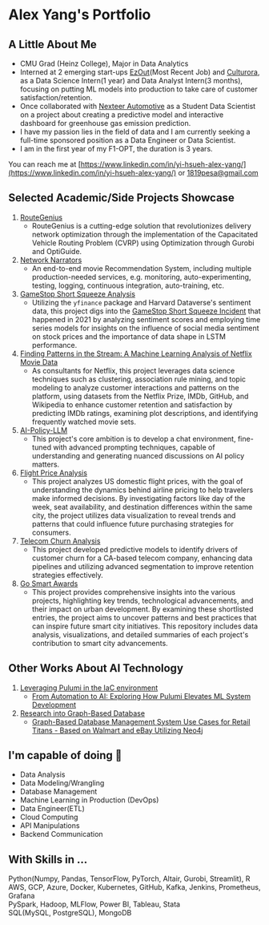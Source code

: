 # Alex Yang's Portfolio

## A Little About Me
- CMU Grad (Heinz College), Major in Data Analytics <br>
- Interned at 2 emerging start-ups [EzOut](https://ezout.store/)(Most Recent Job) and [Culturora](https://www.culturora.com/), as a Data Science Intern(1 year) and Data Analyst Intern(3 months), focusing on putting ML models into production to take care of customer satisfaction/retention.<be>
- Once collaborated with [Nexteer Automotive](https://www.nexteer.com/) as a Student Data Scientist on a project about creating a predictive model and interactive dashboard for greenhouse gas emission prediction.
- I have my passion lies in the field of data and I am currently seeking a full-time sponsored position as a Data Engineer or Data Scientist.<br>
- I am in the first year of my F1-OPT, the duration is 3 years.

You can reach me at [https://www.linkedin.com/in/yi-hsueh-alex-yang/](https://www.linkedin.com/in/yi-hsueh-alex-yang/) or 1819pesa@gmail.com

## Selected Academic/Side Projects Showcase

1. [RouteGenius](https://github.com/Yi-Hsueh-Yang/RouteGenius.git)
   * RouteGenius is a cutting-edge solution that revolutionizes delivery network optimization through the implementation of the Capacitated Vehicle Routing Problem (CVRP) using Optimization through Gurobi and OptiGuide.
2. [Network Narrators](https://github.com/Yi-Hsueh-Yang/NetworkNarrators.git)
   * An end-to-end movie Recommendation System, including multiple production-needed services, e.g. monitoring, auto-experimenting, testing, logging, continuous integration, auto-training, etc.
3. [GameStop Short Squeeze Analysis](https://github.com/Yi-Hsueh-Yang/Flight-Price-Analysis.git)
   * Utilizing the `yfinance` package and Harvard Dataverse's sentiment data, this project digs into the [GameStop Short Squeeze Incident](https://en.wikipedia.org/wiki/GameStop_short_squeeze) that happened in 2021 by analyzing sentiment scores and employing time series models for insights on the influence of social media sentiment on stock prices and the importance of data shape in LSTM performance.
4. [Finding Patterns in the Stream: A Machine Learning Analysis of Netflix Movie Data](https://github.com/Yi-Hsueh-Yang/NetlixMovieAnalysis.git)
   * As consultants for Netflix, this project leverages data science techniques such as clustering, association rule mining, and topic modeling to analyze customer interactions and patterns on the platform, using datasets from the Netflix Prize, IMDb, GitHub, and Wikipedia to enhance customer retention and satisfaction by predicting IMDb ratings, examining plot descriptions, and identifying frequently watched movie sets.
5. [AI-Policy-LLM](https://github.com/Yi-HsuehYang/94812_Personal_assignment1.git)
   * This project's core ambition is to develop a chat environment, fine-tuned with advanced prompting techniques, capable of understanding and generating nuanced discussions on AI policy matters.
6. [Flight Price Analysis](https://telecom-churn-prediction.streamlit.app/)
   * This project analyzes US domestic flight prices, with the goal of understanding the dynamics behind airline pricing to help travelers make informed decisions. By investigating factors like day of the week, seat availability, and destination differences within the same city, the project utilizes data visualization to reveal trends and patterns that could influence future purchasing strategies for consumers.
7. [Telecom Churn Analysis](https://drive.google.com/drive/folders/19v5unicInrMjSnXscE7TRm1tFZFllfCk?usp=sharing)
   * This project developed predictive models to identify drivers of customer churn for a CA-based telecom company, enhancing data pipelines and utilizing advanced segmentation to improve retention strategies effectively.
8. [Go Smart Awards](https://github.com/Yi-Hsueh-Yang/GSA.git)
   * This project provides comprehensive insights into the various projects, highlighting key trends, technological advancements, and their impact on urban development. By examining these shortlisted entries, the project aims to uncover patterns and best practices that can inspire future smart city initiatives. This repository includes data analysis, visualizations, and detailed summaries of each project's contribution to smart city advancements.
   
## Other Works About AI Technology

1. [Leveraging Pulumi in the IaC environment](https://github.com/Yi-Hsueh-Yang/Pulumi_tryouts.git)  
   * [From Automation to AI: Exploring How Pulumi Elevates ML System Development](https://medium.com/@alex0990370/from-automation-to-ai-exploring-how-pulumi-elevates-ml-system-development-3d37444906aa)
2. [Research into Graph-Based Database](https://github.com/Yi-Hsueh-Yang/Graph-Based-DBMS-research.git)
   * [Graph-Based Database Management System Use Cases for Retail Titans - Based on Walmart and eBay Utilizing Neo4j](https://github.com/Yi-Hsueh-Yang/Graph-Based-DBMS-research/blob/3b939bc9fe74a40439e3ccbde8424e8f1dcbf37e/Graph_based_DBMS_research.pdf)  


## I'm capable of doing  🔧
  * Data Analysis
  * Data Modeling/Wrangling
  * Database Management
  * Machine Learning in Production (DevOps)
  * Data Engineer(ETL)
  * Cloud Computing
  * API Manipulations
  * Backend Communication

## With Skills in ...
Python(Numpy, Pandas, TensorFlow, PyTorch, Altair, Gurobi, Streamlit), R <br>
AWS, GCP, Azure, Docker, Kubernetes, GitHub, Kafka, Jenkins, Prometheus, Grafana <br>
PySpark, Hadoop, MLFlow, Power BI, Tableau, Stata <br>
SQL(MySQL, PostgreSQL), MongoDB 
